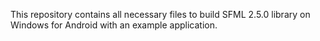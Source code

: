 This repository contains all necessary files to build SFML 2.5.0 library on Windows for Android with an example application.
